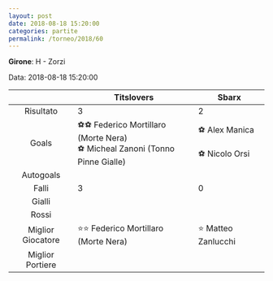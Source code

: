 ```yaml
---
layout: post
date: 2018-08-18 15:20:00
categories: partite
permalink: /torneo/2018/60
---
```

**Girone**: H - Zorzi

Data: 2018-08-18 15:20:00

| | Titslovers | Sbarx |
|:-----:|-----|-----|
Risultato|3|2
Goals|⚽⚽ Federico Mortillaro (Morte Nera)<br/>⚽ Micheal Zanoni (Tonno Pinne Gialle)|⚽ Alex Manica<br/><br/>⚽ Nicolo Orsi<br/>
Autogoals||
Falli|3|0
Gialli||
Rossi||
Miglior Giocatore|⭐⭐ Federico Mortillaro (Morte Nera)<br/>|⭐ Matteo Zanlucchi <br/>
Miglior Portiere||